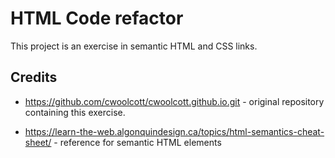 # HTML Code refactor
This project is an exercise in semantic HTML and CSS links.





## Credits

* https://github.com/cwoolcott/cwoolcott.github.io.git - original repository containing this exercise.

* https://learn-the-web.algonquindesign.ca/topics/html-semantics-cheat-sheet/ - reference for semantic HTML elements

